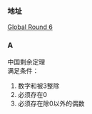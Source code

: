 ### 地址
[Global Round 6](https://codeforces.com/contest/1266)

### A
中国剩余定理  
满足条件：  
1. 数字和被3整除  
2. 必须存在0  
3. 必须存在除0以外的偶数
